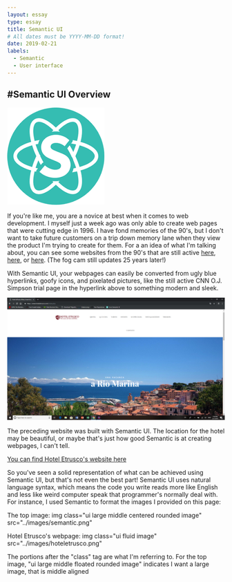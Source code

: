```yaml
---
layout: essay
type: essay
title: Semantic UI
# All dates must be YYYY-MM-DD format!
date: 2019-02-21
labels:
  - Semantic
  - User interface
---
```

#Semantic UI Overview
-----



 <img class="ui large middle centered rounded image" src="../images/semantic.png">
 
 
If you're like me, you are a novice at best when it comes to web development. I myself just a week ago was only able to create web pages that were cutting edge in 1996. I have fond memories of the 90's, but I don't want to take future customers on a trip down memory lane when they view the product I'm trying to create for them. For a an idea of what I'm talking about, you can see some websites from the 90's that are still active [here](http://www.cnn.com/US/OJ/), [here](http://www.dolekemp96.org/main.htm), or [here](http://www.fogcam.org/). (The fog cam still updates 25 years later!)


With Semantic UI, your webpages can easily be converted from ugly blue hyperlinks, goofy icons, and pixelated pictures, like the still active CNN O.J. Simpson trial page in the hyperlink above to something modern and  sleek.


 
 <img class="ui fluid image" src="../images/hoteletrusco.png">
 
 
 The preceding website was built with Semantic UI. The location for the hotel may be beautiful, or maybe that's just how good Semantic is at creating webpages, I can't tell. 
 
 [You can find Hotel Etrusco's website here](https://www.hoteletrusco.com/index.php)
 
 So you've seen a solid representation of what can be achieved using Semantic UI, but that's not even the best part! Semantic UI uses natural language syntax, which means the code you write reads more like English and less like weird computer speak that programmer's normally deal with. For instance, I used Semantic to format the images I provided on this page:
 
 The top image: img class="ui large middle centered rounded image" src="../images/semantic.png"
 
        
 
 Hotel Etrusco's webpage: img class="ui fluid image" src="../images/hoteletrusco.png"
 
 
 The portions after the "class" tag are what I'm referring to. For the top image, "ui large middle floated rounded image" indicates I want a large image, that is middle aligned
 
 


